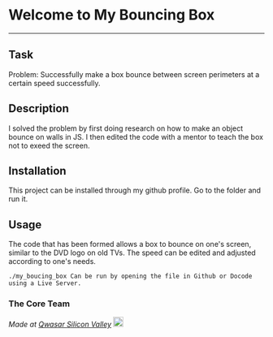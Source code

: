 # Welcome to My Bouncing Box
***

## Task
Problem: Successfully make a box bounce between screen perimeters at a certain speed successfully.

## Description
I solved the problem by first doing research on how to make an object bounce on walls in JS. I then edited the code with a mentor to teach the box not to exeed the screen.

## Installation
This project can be installed through my github profile. Go to the folder and run it. 

## Usage
The code that has been formed allows a box to bounce on one's screen, similar to the DVD logo on old TVs. The speed can be edited and adjusted according to one's needs.
```
./my_boucing_box Can be run by opening the file in Github or Docode using a Live Server.
```

### The Core Team


<span><i>Made at <a href='https://qwasar.io'>Qwasar Silicon Valley</a></i></span>
<span><img alt='Qwasar Silicon Valley Logo' src='https://storage.googleapis.com/qwasar-public/qwasar-logo_50x50.png' width='20px'></span>
